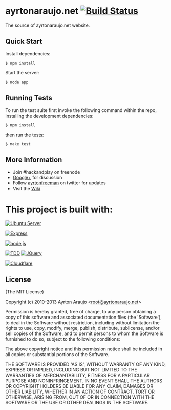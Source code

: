 ayrtonaraujo.net [![Build Status](https://secure.travis-ci.org/ayr-ton/ayrtonaraujo.net.png)](http://travis-ci.org/ayr-ton/ayrtonaraujo.net)
================

The source of ayrtonaraujo.net website.

## Quick Start

 Install dependencies:

    $ npm install

 Start the server:

    $ node app

## Running Tests

To run the test suite first invoke the following command within the repo, installing the development dependencies:

    $ npm install

then run the tests:

    $ make test

## More Information

  * Join #hackandplay on freenode
  * [Google+](http://gplus.to/ayrtonfreeman) for discussion
  * Follow [ayrtonfreeman](http://twitter.com/ayrtonfreeman) on twitter for updates
  * Visit the [Wiki](http://github.com/ayr-ton/ayrtonaraujo.net/wiki)

This project is built with:
===================

[![Ubuntu Server](http://design.canonical.com/wp-content/uploads/2011/03/ubuntu_logo_black-orange.png)](http://www.ubuntu.com/download/server)

[![Express](http://f.cl.ly/items/0V2S1n0K1i3y1c122g04/Screen%20Shot%202012-04-11%20at%209.59.42%20AM.png)](http://expressjs.com/)

[![node.js](http://upload.wikimedia.org/wikipedia/en/a/a7/Nodejs_logo_light.png)](http://nodejs.org/)

[![TDD](http://d2o0t5hpnwv4c1.cloudfront.net/767_testDrivenDev/tdd.png)](http://en.wikipedia.org/wiki/Test-driven_development)
[![JQuery](http://jquery.org/wp-content/uploads/2010/01/JQuery_logo_color_onwhite-300x74.png)](http://jquery.org/)

[![Cloudflare](http://www.cloudflare.com/media/images/web-badges/cf-web-badges-a-dkblue-on.png)](http://www.cloudflare.com/)

## License 

(The MIT License)

Copyright (c) 2010-2013 Ayrton Araujo &lt;root@ayrtonaraujo.net&gt;

Permission is hereby granted, free of charge, to any person obtaining
a copy of this software and associated documentation files (the
'Software'), to deal in the Software without restriction, including
without limitation the rights to use, copy, modify, merge, publish,
distribute, sublicense, and/or sell copies of the Software, and to
permit persons to whom the Software is furnished to do so, subject to
the following conditions:

The above copyright notice and this permission notice shall be
included in all copies or substantial portions of the Software.

THE SOFTWARE IS PROVIDED 'AS IS', WITHOUT WARRANTY OF ANY KIND,
EXPRESS OR IMPLIED, INCLUDING BUT NOT LIMITED TO THE WARRANTIES OF
MERCHANTABILITY, FITNESS FOR A PARTICULAR PURPOSE AND NONINFRINGEMENT.
IN NO EVENT SHALL THE AUTHORS OR COPYRIGHT HOLDERS BE LIABLE FOR ANY
CLAIM, DAMAGES OR OTHER LIABILITY, WHETHER IN AN ACTION OF CONTRACT,
TORT OR OTHERWISE, ARISING FROM, OUT OF OR IN CONNECTION WITH THE
SOFTWARE OR THE USE OR OTHER DEALINGS IN THE SOFTWARE.



